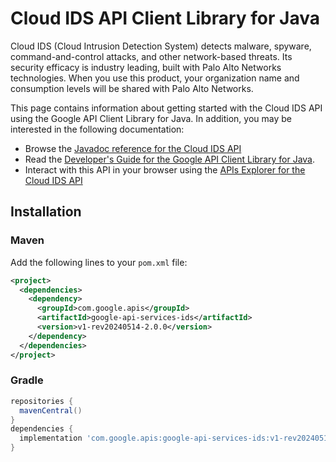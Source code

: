 # Cloud IDS API Client Library for Java

Cloud IDS (Cloud Intrusion Detection System) detects malware, spyware, command-and-control attacks, and other network-based threats. Its security efficacy is industry leading, built with Palo Alto Networks technologies. When you use this product, your organization name and consumption levels will be shared with Palo Alto Networks.

This page contains information about getting started with the Cloud IDS API
using the Google API Client Library for Java. In addition, you may be interested
in the following documentation:

* Browse the [Javadoc reference for the Cloud IDS API][javadoc]
* Read the [Developer's Guide for the Google API Client Library for Java][google-api-client].
* Interact with this API in your browser using the [APIs Explorer for the Cloud IDS API][api-explorer]

## Installation

### Maven

Add the following lines to your `pom.xml` file:

```xml
<project>
  <dependencies>
    <dependency>
      <groupId>com.google.apis</groupId>
      <artifactId>google-api-services-ids</artifactId>
      <version>v1-rev20240514-2.0.0</version>
    </dependency>
  </dependencies>
</project>
```

### Gradle

```gradle
repositories {
  mavenCentral()
}
dependencies {
  implementation 'com.google.apis:google-api-services-ids:v1-rev20240514-2.0.0'
}
```

[javadoc]: https://googleapis.dev/java/google-api-services-ids/latest/index.html
[google-api-client]: https://github.com/googleapis/google-api-java-client/
[api-explorer]: https://developers.google.com/apis-explorer/#p/ids/v1/
